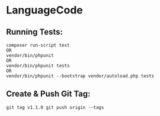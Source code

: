 # LanguageCode

## Running Tests:

    composer run-script test
    OR
    vendor/bin/phpunit
    OR
    vendor/bin/phpunit tests
    OR
    vendor/bin/phpunit --bootstrap vendor/autoload.php tests

## Create & Push Git Tag:

    git tag v1.1.0 git push origin --tags
